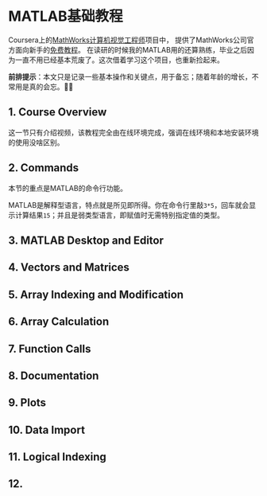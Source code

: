 # MATLAB基础教程
Coursera上的[MathWorks计算机视觉工程师](https://www.coursera.org/professional-certificates/mathworks-computer-vision-engineer#courses)项目中，
提供了MathWorks公司官方面向新手的[免费教程](https://www.mathworks.com/learn/tutorials/matlab-onramp.html)。
在读研的时候我的MATLAB用的还算熟练，毕业之后因为一直不用已经基本荒废了。这次借着学习这个项目，也重新捡起来。

**前排提示**：本文只是记录一些基本操作和关键点，用于备忘；随着年龄的增长，不常用是真的会忘。😮‍💨

## 1. Course Overview
这一节只有介绍视频，该教程完全由在线环境完成，强调在线环境和本地安装环境的使用没啥区别。

## 2. Commands
本节的重点是MATLAB的命令行功能。

MATLAB是解释型语言，特点就是所见即所得。你在命令行里敲`3*5`，回车就会显示计算结果`15`；并且是弱类型语言，即赋值时无需特别指定值的类型。

## 3. MATLAB Desktop and Editor

## 4. Vectors and Matrices

## 5. Array Indexing and Modification

## 6. Array Calculation

## 7. Function Calls

## 8. Documentation

## 9. Plots

## 10. Data Import

## 11. Logical Indexing

## 12. 


